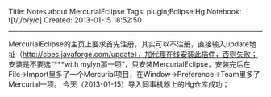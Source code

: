 Title: Notes about MercurialEclipse
Tags: plugin;Eclipse;Hg
Notebook: t[t/j/o/y/c]
Created: 2013-01-15 18:52:50

------

MercurialEclipse的主页上要求首先注册，其实可以不注册，直接输入update地址（http://cbes.javaforge.com/update），加代理在线安装此插件，否则失败；
 安装是不要选“***with mylyn那一项”，只安装MercurialEclipse，安装完后在File->Import里多了一个Mercurial项目，在Window->Preference->Team里多了Mercurial一项。
 今天（2013-01-15）导入同事机器上的Hg仓库成功；